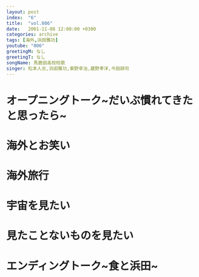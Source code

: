 ```yaml
---
layout: post
index:  "6"
title:  "vol.006"
date:   2001-11-08 12:00:00 +0300
categories: archive
tags: [海外,浜田雅功]
youtube: "006"
greetingM: なし
greetingT: なし
songName: 馬鹿田高校校歌
singer: 松本人志,浜田雅功,東野幸治,蔵野孝洋,今田耕司
---
```


# オープニングトーク~だいぶ慣れてきたと思ったら~

# 海外とお笑い

# 海外旅行

# 宇宙を見たい

# 見たことないものを見たい

# エンディングトーク~食と浜田~
